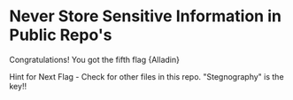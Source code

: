 # Never Store Sensitive Information in Public Repo's


Congratulations! You got the fifth flag {Alladin}

Hint for Next Flag - Check for other files in this repo. "Stegnography" is the key!!


